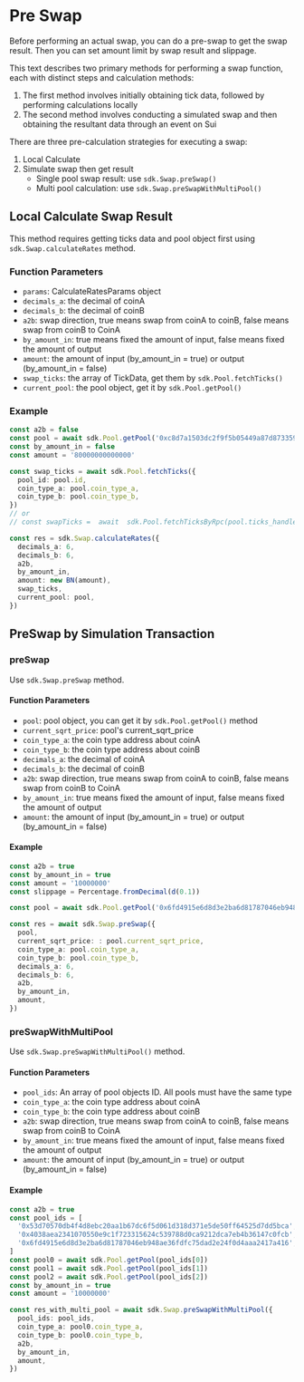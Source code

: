 # Pre Swap

Before performing an actual swap, you can do a pre-swap to get the swap result. Then you can set amount limit by swap result and slippage.

This text describes two primary methods for performing a swap function, each with distinct steps and calculation methods:

1. The first method involves initially obtaining tick data, followed by performing calculations locally
2. The second method involves conducting a simulated swap and then obtaining the resultant data through an event on Sui

There are three pre-calculation strategies for executing a swap:

1. Local Calculate
2. Simulate swap then get result
   - Single pool swap result: use `sdk.Swap.preSwap()`
   - Multi pool calculation: use `sdk.Swap.preSwapWithMultiPool()`

## Local Calculate Swap Result

This method requires getting ticks data and pool object first using `sdk.Swap.calculateRates` method.

### Function Parameters

- `params`: CalculateRatesParams object
- `decimals_a`: the decimal of coinA
- `decimals_b`: the decimal of coinB
- `a2b`: swap direction, true means swap from coinA to coinB, false means swap from coinB to CoinA
- `by_amount_in`: true means fixed the amount of input, false means fixed the amount of output
- `amount`: the amount of input (by_amount_in = true) or output (by_amount_in = false)
- `swap_ticks`: the array of TickData, get them by `sdk.Pool.fetchTicks()`
- `current_pool`: the pool object, get it by `sdk.Pool.getPool()`

### Example

```typescript
const a2b = false
const pool = await sdk.Pool.getPool('0xc8d7a1503dc2f9f5b05449a87d8733593e2f0f3e7bffd90541252782e4d2ca20')
const by_amount_in = false
const amount = '80000000000000'

const swap_ticks = await sdk.Pool.fetchTicks({
  pool_id: pool.id,
  coin_type_a: pool.coin_type_a,
  coin_type_b: pool.coin_type_b,
})
// or
// const swapTicks =  await  sdk.Pool.fetchTicksByRpc(pool.ticks_handle)

const res = sdk.Swap.calculateRates({
  decimals_a: 6,
  decimals_b: 6,
  a2b,
  by_amount_in,
  amount: new BN(amount),
  swap_ticks,
  current_pool: pool,
})
```

## PreSwap by Simulation Transaction

### preSwap

Use `sdk.Swap.preSwap` method.

#### Function Parameters

- `pool`: pool object, you can get it by `sdk.Pool.getPool()` method
- `current_sqrt_price`: pool's current_sqrt_price
- `coin_type_a`: the coin type address about coinA
- `coin_type_b`: the coin type address about coinB
- `decimals_a`: the decimal of coinA
- `decimals_b`: the decimal of coinB
- `a2b`: swap direction, true means swap from coinA to coinB, false means swap from coinB to CoinA
- `by_amount_in`: true means fixed the amount of input, false means fixed the amount of output
- `amount`: the amount of input (by_amount_in = true) or output (by_amount_in = false)

#### Example

```typescript
const a2b = true
const by_amount_in = true
const amount = '10000000'
const slippage = Percentage.fromDecimal(d(0.1))

const pool = await sdk.Pool.getPool('0x6fd4915e6d8d3e2ba6d81787046eb948ae36fdfc75dad2e24f0d4aaa2417a416')

const res = await sdk.Swap.preSwap({
  pool,
  current_sqrt_price: : pool.current_sqrt_price,
  coin_type_a: pool.coin_type_a,
  coin_type_b: pool.coin_type_b,
  decimals_a: 6,
  decimals_b: 6,
  a2b,
  by_amount_in,
  amount,
})
```

### preSwapWithMultiPool

Use `sdk.Swap.preSwapWithMultiPool()` method.

#### Function Parameters

- `pool_ids`: An array of pool objects ID. All pools must have the same type
- `coin_type_a`: the coin type address about coinA
- `coin_type_b`: the coin type address about coinB
- `a2b`: swap direction, true means swap from coinA to coinB, false means swap from coinB to CoinA
- `by_amount_in`: true means fixed the amount of input, false means fixed the amount of output
- `amount`: the amount of input (by_amount_in = true) or output (by_amount_in = false)

#### Example

```typescript
const a2b = true
const pool_ids = [
  '0x53d70570db4f4d8ebc20aa1b67dc6f5d061d318d371e5de50ff64525d7dd5bca',
  '0x4038aea2341070550e9c1f723315624c539788d0ca9212dca7eb4b36147c0fcb',
  '0x6fd4915e6d8d3e2ba6d81787046eb948ae36fdfc75dad2e24f0d4aaa2417a416',
]
const pool0 = await sdk.Pool.getPool(pool_ids[0])
const pool1 = await sdk.Pool.getPool(pool_ids[1])
const pool2 = await sdk.Pool.getPool(pool_ids[2])
const by_amount_in = true
const amount = '10000000'

const res_with_multi_pool = await sdk.Swap.preSwapWithMultiPool({
  pool_ids: pool_ids,
  coin_type_a: pool0.coin_type_a,
  coin_type_b: pool0.coin_type_b,
  a2b,
  by_amount_in,
  amount,
})
```
